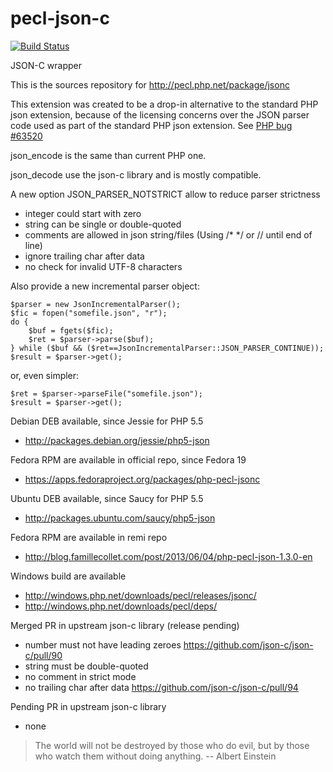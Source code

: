 pecl-json-c
===========

[![Build Status](https://travis-ci.org/remicollet/pecl-json-c.svg?branch=master)](https://travis-ci.org/remicollet/pecl-json-c)


JSON-C wrapper

This is the sources repository for http://pecl.php.net/package/jsonc

This extension  was created to be a drop-in alternative to the standard
PHP json extension, because of the licensing concerns over the JSON parser
code used as part of the standard PHP json extension.
See [PHP bug #63520](https://bugs.php.net/63520)


json_encode is the same than current PHP one.

json_decode use the json-c library and is mostly compatible.

A new option JSON_PARSER_NOTSTRICT allow to reduce parser strictness
- integer could start with zero
- string can be single or double-quoted
- comments are allowed in json string/files (Using /* */ or // until end of line)
- ignore trailing char after data
- no check for invalid UTF-8 characters

Also provide a new incremental parser object:

	$parser = new JsonIncrementalParser();
	$fic = fopen("somefile.json", "r");
	do {
		$buf = fgets($fic);
		$ret = $parser->parse($buf);
	} while ($buf && ($ret==JsonIncrementalParser::JSON_PARSER_CONTINUE));
	$result = $parser->get();

or, even simpler:

	$ret = $parser->parseFile("somefile.json");
	$result = $parser->get();

Debian DEB available, since Jessie for PHP 5.5
- http://packages.debian.org/jessie/php5-json

Fedora RPM are available in official repo, since Fedora 19
- https://apps.fedoraproject.org/packages/php-pecl-jsonc

Ubuntu DEB available, since Saucy for PHP 5.5
- http://packages.ubuntu.com/saucy/php5-json

Fedora RPM are available in remi repo
- http://blog.famillecollet.com/post/2013/06/04/php-pecl-json-1.3.0-en

Windows build are available
- http://windows.php.net/downloads/pecl/releases/jsonc/
- http://windows.php.net/downloads/pecl/deps/

Merged PR in upstream json-c library (release pending)
- number must not have leading zeroes
  https://github.com/json-c/json-c/pull/90
- string must be double-quoted
- no comment in strict mode
- no trailing char after data
  https://github.com/json-c/json-c/pull/94

Pending PR in upstream json-c library
- none

> The world will not be destroyed by those who do evil,
> but by those who watch them without doing anything.
> -- Albert Einstein
